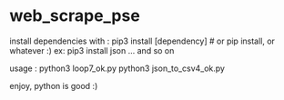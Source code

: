 # web_scrape_pse

install dependencies with :
pip3 install [dependency] # or pip install, or whatever :) 
ex: 
pip3 install json
... and so on

usage :
python3 loop7_ok.py
python3 json_to_csv4_ok.py 


enjoy,
python is good :) 

